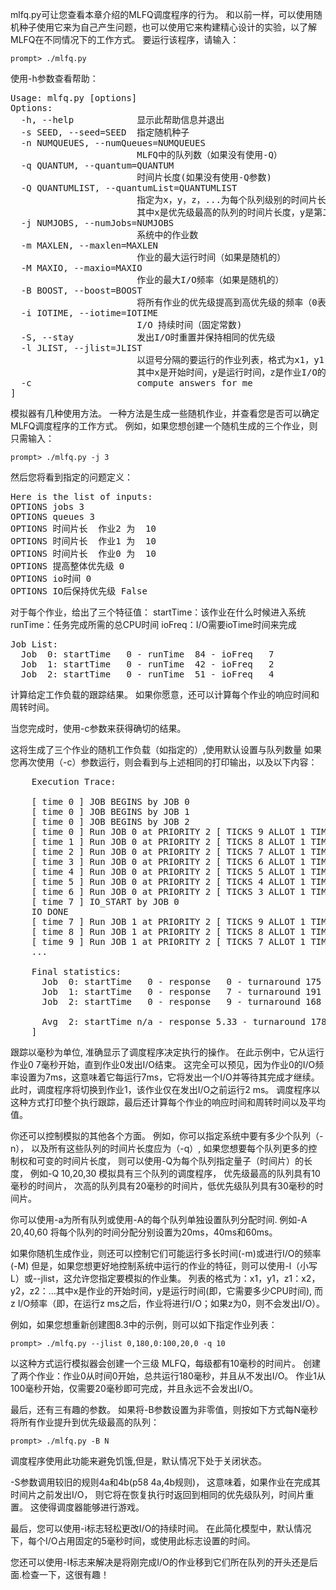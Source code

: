 mlfq.py可让您查看本章介绍的MLFQ调度程序的行为。 
和以前一样，可以使用随机种子使用它来为自己产生问题，也可以使用它来构建精心设计的实验，以了解MLFQ在不同情况下的工作方式。
要运行该程序，请输入：

```shell script
prompt> ./mlfq.py
```

使用-h参数查看帮助：
<pre>
Usage: mlfq.py [options]
Options:
  -h, --help            显示此帮助信息并退出
  -s SEED, --seed=SEED  指定随机种子
  -n NUMQUEUES, --numQueues=NUMQUEUES
                        MLFQ中的队列数（如果没有使用-Q）
  -q QUANTUM, --quantum=QUANTUM
                        时间片长度(如果没有使用-Q参数)
  -Q QUANTUMLIST, --quantumList=QUANTUMLIST
                        指定为x，y，z，...为每个队列级别的时间片长度，
                        其中x是优先级最高的队列的时间片长度，y是第二高的队列的时间片长度，依此类推
  -j NUMJOBS, --numJobs=NUMJOBS
                        系统中的作业数
  -m MAXLEN, --maxlen=MAXLEN
                        作业的最大运行时间（如果是随机的）
  -M MAXIO, --maxio=MAXIO
                        作业的最大I/O频率（如果是随机的）
  -B BOOST, --boost=BOOST
                        将所有作业的优先级提高到高优先级的频率（0表示从不）
  -i IOTIME, --iotime=IOTIME
                        I/O 持续时间（固定常数)
  -S, --stay            发出I/O时重置并保持相同的优先级
  -l JLIST, --jlist=JLIST
                        以逗号分隔的要运行的作业列表，格式为x1，y1，z1：x2，y2，z2：...。
                        其中x是开始时间，y是运行时间，z是作业I/O的频率
  -c                    compute answers for me
]
</pre>

模拟器有几种使用方法。 
一种方法是生成一些随机作业，并查看您是否可以确定MLFQ调度程序的工作方式。 
例如，如果您想创建一个随机生成的三个作业，则只需输入：

```shell script
prompt> ./mlfq.py -j 3
```

然后您将看到指定的问题定义：

<pre>
Here is the list of inputs:
OPTIONS jobs 3
OPTIONS queues 3
OPTIONS 时间片长  作业2 为  10
OPTIONS 时间片长  作业1 为  10
OPTIONS 时间片长  作业0 为  10
OPTIONS 提高整体优先级 0
OPTIONS io时间 0
OPTIONS IO后保持优先级 False
</pre>

对于每个作业，给出了三个特征值：
startTime：该作业在什么时候进入系统
runTime：任务完成所需的总CPU时间
ioFreq：I/O需要ioTime时间来完成

<pre>
Job List:
  Job  0: startTime   0 - runTime  84 - ioFreq   7
  Job  1: startTime   0 - runTime  42 - ioFreq   2
  Job  2: startTime   0 - runTime  51 - ioFreq   4
</pre>

计算给定工作负载的跟踪结果。
如果你愿意，还可以计算每个作业的响应时间和周转时间。

当您完成时，使用-c参数来获得确切的结果。

这将生成了三个作业的随机工作负载（如指定的）,使用默认设置与队列数量
如果您再次使用（-c）参数运行，则会看到与上述相同的打印输出，以及以下内容：

<pre>
    Execution Trace:
    
    [ time 0 ] JOB BEGINS by JOB 0
    [ time 0 ] JOB BEGINS by JOB 1
    [ time 0 ] JOB BEGINS by JOB 2
    [ time 0 ] Run JOB 0 at PRIORITY 2 [ TICKS 9 ALLOT 1 TIME 83 (of 84) ]
    [ time 1 ] Run JOB 0 at PRIORITY 2 [ TICKS 8 ALLOT 1 TIME 82 (of 84) ]
    [ time 2 ] Run JOB 0 at PRIORITY 2 [ TICKS 7 ALLOT 1 TIME 81 (of 84) ]
    [ time 3 ] Run JOB 0 at PRIORITY 2 [ TICKS 6 ALLOT 1 TIME 80 (of 84) ]
    [ time 4 ] Run JOB 0 at PRIORITY 2 [ TICKS 5 ALLOT 1 TIME 79 (of 84) ]
    [ time 5 ] Run JOB 0 at PRIORITY 2 [ TICKS 4 ALLOT 1 TIME 78 (of 84) ]
    [ time 6 ] Run JOB 0 at PRIORITY 2 [ TICKS 3 ALLOT 1 TIME 77 (of 84) ]
    [ time 7 ] IO_START by JOB 0
    IO DONE
    [ time 7 ] Run JOB 1 at PRIORITY 2 [ TICKS 9 ALLOT 1 TIME 41 (of 42) ]
    [ time 8 ] Run JOB 1 at PRIORITY 2 [ TICKS 8 ALLOT 1 TIME 40 (of 42) ]
    [ time 9 ] Run JOB 1 at PRIORITY 2 [ TICKS 7 ALLOT 1 TIME 39 (of 42) ]
    ...
    
    Final statistics:
      Job  0: startTime   0 - response   0 - turnaround 175
      Job  1: startTime   0 - response   7 - turnaround 191
      Job  2: startTime   0 - response   9 - turnaround 168
    
      Avg  2: startTime n/a - response 5.33 - turnaround 178.00
    ]
</pre>

跟踪以毫秒为单位, 准确显示了调度程序决定执行的操作。 
在此示例中，它从运行作业0 7毫秒开始，直到作业0发出I/O结束。
这完全可以预见，因为作业0的I/O频率设置为7ms，这意味着它每运行7ms，它将发出一个I/O并等待其完成才继续。
此时，调度程序将切换到作业1，该作业仅在发出I/O之前运行2 ms。 
调度程序以这种方式打印整个执行跟踪，最后还计算每个作业的响应时间和周转时间以及平均值。

你还可以控制模拟的其他各个方面。 
例如，你可以指定系统中要有多少个队列（-n），
以及所有这些队列的时间片长度应为（-q）,
如果您想要每个队列更多的控制权和可变的时间片长度，
则可以使用-Q为每个队列指定量子（时间片）的长度，
例如-Q 10,20,30 模拟具有三个队列的调度程序， 优先级最高的队列具有10毫秒的时间片，
次高的队列具有20毫秒的时间片，低优先级队列具有30毫秒的时间片。

你可以使用-a为所有队列或使用-A的每个队列单独设置队列分配时间.
例如-A 20,40,60 将每个队列的时间分配分别设置为20ms，40ms和60ms。

如果你随机生成作业，则还可以控制它们可能运行多长时间(-m)或进行I/O的频率(-M)
但是，如果您想更好地控制系统中运行的作业的特征，则可以使用-l（小写L）或--jlist，这允许您指定要模拟的作业集。
列表的格式为：x1，y1，z1：x2，y2，z2：...其中x是作业的开始时间，y是运行时间(即，它需要多少CPU时间),
而z I/O频率（即，在运行z ms之后，作业将进行I/O；如果z为0，则不会发出I/O）。

例如，如果您想重新创建图8.3中的示例，则可以如下指定作业列表：

```shell script
prompt> ./mlfq.py --jlist 0,180,0:100,20,0 -q 10 
```

以这种方式运行模拟器会创建一个三级 MLFQ，每级都有10毫秒的时间片。 
创建了两个作业：作业0从时间0开始，总共运行180毫秒，并且从不发出I/O。
作业1从100毫秒开始，仅需要20毫秒即可完成，并且永远不会发出I/O。

最后，还有三有趣的参数。 
如果将-B参数设置为非零值，则按如下方式每N毫秒将所有作业提升到优先级最高的队列：

```shell script
prompt> ./mlfq.py -B N 
```

调度程序使用此功能来避免饥饿,但是，默认情况下处于关闭状态。

-S参数调用较旧的规则4a和4b(p58 4a,4b规则)，
这意味着，如果作业在完成其时间片之前发出I/O，
则它将在恢复执行时返回到相同的优先级队列，时间片重置。
这使得调度器能够进行游戏。

最后，您可以使用-i标志轻松更改I/O的持续时间。 在此简化模型中，默认情况下，每个I/O占用固定的5毫秒时间，或使用此标志设置的时间。 

您还可以使用-I标志来解决是将刚完成I/O的作业移到它们所在队列的开头还是后面.检查一下，这很有趣！

